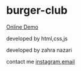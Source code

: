 # burger-club

<a href="https://zahranazaridev.github.io/burger-club/">Online Demo</a>

developed by html,css,js

developed by zahra nazari 

contact me <a href="https://www.instagram.com/iimszarii?igsh=MWp2c210NWVnNDd6OA==">instagram</a>,<a href="mailto:iimszarii13@gmail.com">email</a>

